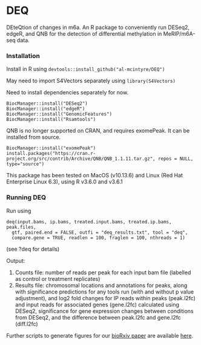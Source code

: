 # DEQ
DEteQtion of changes in m6a. An R package to conveniently run DESeq2, edgeR, and QNB for the detection of differential methylation in MeRIP/m6A-seq data.

### Installation

Install in R using `devtools::install_github("al-mcintyre/DEQ")`

May need to import S4Vectors separately using `library(S4Vectors)`

Need to install dependencies separately for now. 
```
BiocManager::install("DESeq2")
BiocManager::install("edgeR")
BiocManager::install("GenomicFeatures")
BiocManager::install("Rsamtools")
```
QNB is no longer supported on CRAN, and requires exomePeak. It can be installed from source. 
```
BiocManager::install("exomePeak")
install.packages("https://cran.r-project.org/src/contrib/Archive/QNB/QNB_1.1.11.tar.gz", repos = NULL, type="source")
```

This package has been tested on MacOS (v10.13.6) and Linux (Red Hat Enterprise Linux 6.3), using R v3.6.0 and v3.6.1

### Running DEQ

Run using 
``` 
deq(input.bams, ip.bams, treated.input.bams, treated.ip.bams, peak.files,
  gtf, paired.end = FALSE, outfi = "deq_results.txt", tool = "deq",
  compare.gene = TRUE, readlen = 100, fraglen = 100, nthreads = 1)
  ```
(see ?deq for details)

Output:
1. Counts file: number of reads per peak for each input bam file (labelled as control or treatment replicates)
2. Results file: chromosomal locations and annotations for peaks, along with significance predictions for any tools run (with and without p value adjustment), and log2 fold changes for IP reads within peaks (peak.l2fc) and input reads for associated genes (gene.l2fc) calculated using DESeq2, significance for gene expression changes between conditions from DESeq2, and the difference between peak.l2fc and gene.l2fc (diff.l2fc)

Further scripts to generate figures for our [bioRxiv paper](https://www.biorxiv.org/content/10.1101/657130v2) are available [here](https://github.com/al-mcintyre/merip_reanalysis_scripts).
